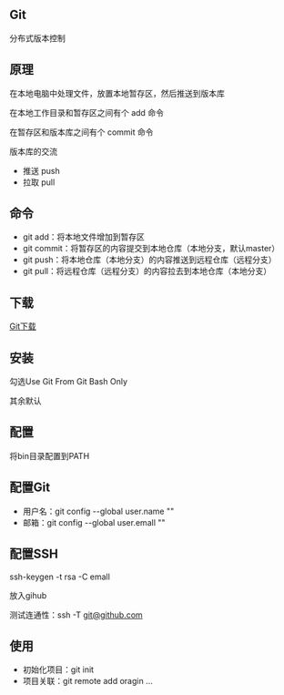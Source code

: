 ## Git

分布式版本控制

## 原理

在本地电脑中处理文件，放置本地暂存区，然后推送到版本库

在本地工作目录和暂存区之间有个 add 命令

在暂存区和版本库之间有个 commit 命令

版本库的交流
  * 推送 push
  * 拉取 pull
  
## 命令

* git add：将本地文件增加到暂存区
* git commit：将暂存区的内容提交到本地仓库（本地分支，默认master）
* git push：将本地仓库（本地分支）的内容推送到远程仓库（远程分支）
* git pull：将远程仓库（远程分支）的内容拉去到本地仓库（本地分支）

## 下载
[Git下载](https://github.com/git-for-windows/git/releases/)

## 安装

勾选Use Git From Git Bash Only

其余默认

## 配置

将bin目录配置到PATH

## 配置Git

* 用户名：git config --global user.name ""
* 邮箱：git config --global user.emall ""

## 配置SSH

ssh-keygen -t rsa -C emall

放入gihub

测试连通性：ssh -T git@github.com

## 使用

* 初始化项目：git init
* 项目关联：git remote add oragin ...
